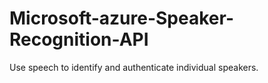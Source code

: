# Microsoft-azure-Speaker-Recognition-API
Use speech to identify and authenticate individual speakers.
